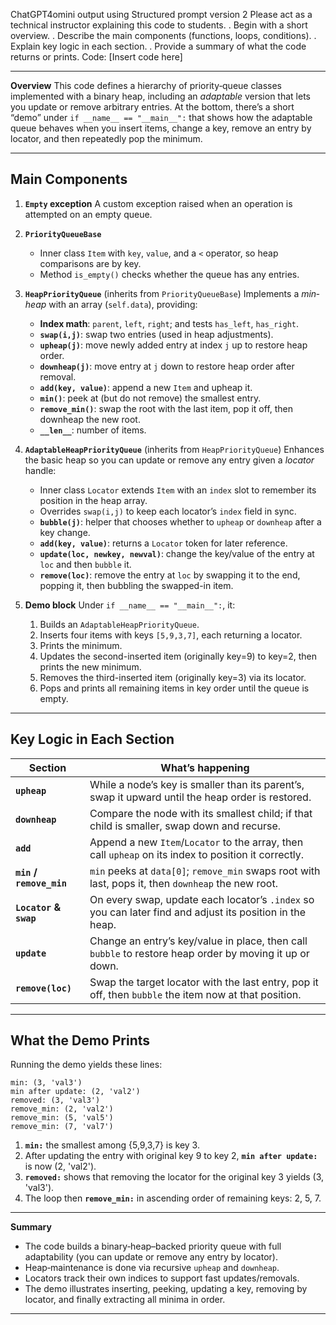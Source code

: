ChatGPT4omini output using Structured prompt version 2
Please act as a technical instructor explaining this code to students.
. Begin with a short overview.
. Describe the main components (functions, loops, conditions).
. Explain key logic in each section.
. Provide a summary of what the code returns or prints.
Code:
[Insert code here]

-----------------------------------------------------------------------------------------------------
**Overview**
This code defines a hierarchy of priority‐queue classes implemented with a binary heap, including an *adaptable* version that lets you update or remove arbitrary entries. At the bottom, there’s a short “demo” under `if __name__ == "__main__":` that shows how the adaptable queue behaves when you insert items, change a key, remove an entry by locator, and then repeatedly pop the minimum.

---

## Main Components

1. **`Empty` exception**
   A custom exception raised when an operation is attempted on an empty queue.

2. **`PriorityQueueBase`**

   * Inner class `Item` with `key`, `value`, and a `<` operator, so heap comparisons are by key.
   * Method `is_empty()` checks whether the queue has any entries.

3. **`HeapPriorityQueue`** (inherits from `PriorityQueueBase`)
   Implements a *min‐heap* with an array (`self.data`), providing:

   * **Index math**: `parent`, `left`, `right`; and tests `has_left`, `has_right`.
   * **`swap(i,j)`**: swap two entries (used in heap adjustments).
   * **`upheap(j)`**: move newly added entry at index `j` up to restore heap order.
   * **`downheap(j)`**: move entry at `j` down to restore heap order after removal.
   * **`add(key, value)`**: append a new `Item` and upheap it.
   * **`min()`**: peek at (but do not remove) the smallest entry.
   * **`remove_min()`**: swap the root with the last item, pop it off, then downheap the new root.
   * **`__len__`**: number of items.

4. **`AdaptableHeapPriorityQueue`** (inherits from `HeapPriorityQueue`)
   Enhances the basic heap so you can update or remove any entry given a *locator* handle:

   * Inner class `Locator` extends `Item` with an `index` slot to remember its position in the heap array.
   * Overrides `swap(i,j)` to keep each locator’s `index` field in sync.
   * **`bubble(j)`**: helper that chooses whether to `upheap` or `downheap` after a key change.
   * **`add(key, value)`**: returns a `Locator` token for later reference.
   * **`update(loc, newkey, newval)`**: change the key/value of the entry at `loc` and then `bubble` it.
   * **`remove(loc)`**: remove the entry at `loc` by swapping it to the end, popping it, then bubbling the swapped-in item.

5. **Demo block**
   Under `if __name__ == "__main__":`, it:

   1. Builds an `AdaptableHeapPriorityQueue`.
   2. Inserts four items with keys `[5,9,3,7]`, each returning a locator.
   3. Prints the minimum.
   4. Updates the second-inserted item (originally key=9) to key=2, then prints the new minimum.
   5. Removes the third-inserted item (originally key=3) via its locator.
   6. Pops and prints all remaining items in key order until the queue is empty.

---

## Key Logic in Each Section

| Section                  | What’s happening                                                                                         |
| ------------------------ | -------------------------------------------------------------------------------------------------------- |
| **`upheap`**             | While a node’s key is smaller than its parent’s, swap it upward until the heap order is restored.        |
| **`downheap`**           | Compare the node with its smallest child; if that child is smaller, swap down and recurse.               |
| **`add`**                | Append a new `Item`/`Locator` to the array, then call `upheap` on its index to position it correctly.    |
| **`min` / `remove_min`** | `min` peeks at `data[0]`; `remove_min` swaps root with last, pops it, then `downheap` the new root.      |
| **`Locator` & `swap`**   | On every swap, update each locator’s `.index` so you can later find and adjust its position in the heap. |
| **`update`**             | Change an entry’s key/value in place, then call `bubble` to restore heap order by moving it up or down.  |
| **`remove(loc)`**        | Swap the target locator with the last entry, pop it off, then `bubble` the item now at that position.    |

---

## What the Demo Prints

Running the demo yields these lines:

```
min: (3, 'val3')
min after update: (2, 'val2')
removed: (3, 'val3')
remove_min: (2, 'val2')
remove_min: (5, 'val5')
remove_min: (7, 'val7')
```

1. **`min:`** the smallest among {5,9,3,7} is key 3.
2. After updating the entry with original key 9 to key 2, **`min after update:`** is now (2, 'val2').
3. **`removed:`** shows that removing the locator for the original key 3 yields (3, 'val3').
4. The loop then **`remove_min:`** in ascending order of remaining keys: 2, 5, 7.

---

**Summary**

* The code builds a binary‐heap–backed priority queue with full adaptability (you can update or remove any entry by locator).
* Heap‐maintenance is done via recursive `upheap` and `downheap`.
* Locators track their own indices to support fast updates/removals.
* The demo illustrates inserting, peeking, updating a key, removing by locator, and finally extracting all minima in order.

-----------------------------------------------------------------------------------------------------